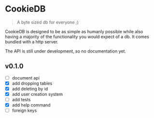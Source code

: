 # CookieDB

> A byte sized db for everyone ;)

CookieDB is designed to be as simple as humanly possible while also having a
majority of the functionality you would expect of a db. It comes bundled with a
http server.

The API is still under development, so no documentation yet.

## v0.1.0

- [ ] document api
- [x] add dropping tables
- [x] add deleting by id
- [x] add user creation system
- [ ] add tests
- [x] add help command
- [ ] foreign keys
